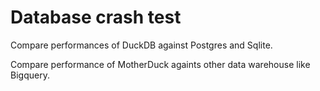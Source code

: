 # Database crash test

Compare performances of DuckDB against Postgres and Sqlite.

Compare performance of MotherDuck againts other data warehouse like Bigquery.